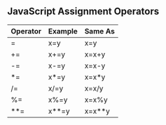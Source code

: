 ## JavaScript Assignment Operators

| Operator | Example | Same As  |
| -------- | ------- | -------- |
| =        | x=y     | x=y      |
| \+=      | x\+=y   | x=x+y    |
| \-=      | x\-=y   | x=x-y    |
| \*=      | x\*=y   | x=x\*y   |
| /=       | x/=y    | x=x/y    |
| %=       | x%=y    | x=x%y    |
| \*\*=    | x\*\*=y | x=x\*\*y |
